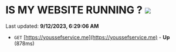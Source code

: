# IS MY WEBSITE RUNNING ? [![](https://img.shields.io/static/v1?label=Sponsor&message=%E2%9D%A4&logo=GitHub&color=%23fe8e86)](https://github.com/sponsors/<username>)

Last updated: **9/12/2023, 6:29:06 AM**

- `GET` [https://youssefservice.me](https://youssefservice.me) - **Up** (878ms)
